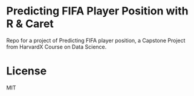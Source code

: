# Predicting FIFA Player Position with R & Caret
Repo for a project of Predicting FIFA player position, a Capstone Project from HarvardX Course on Data Science.

# License

MIT
